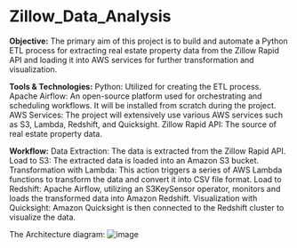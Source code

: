 # Zillow_Data_Analysis

**Objective:** The primary aim of this project is to build and automate a Python ETL process for extracting real estate property data from the Zillow Rapid API and loading it into AWS services for further transformation and visualization.

**Tools & Technologies:**
Python: Utilized for creating the ETL process.
Apache Airflow: An open-source platform used for orchestrating and scheduling workflows. It will be installed from scratch during the project.
AWS Services: The project will extensively use various AWS services such as S3, Lambda, Redshift, and Quicksight.
Zillow Rapid API: The source of real estate property data.

**Workflow:**
Data Extraction: The data is extracted from the Zillow Rapid API.
Load to S3: The extracted data is loaded into an Amazon S3 bucket.
Transformation with Lambda: This action triggers a series of AWS Lambda functions to transform the data and convert it into CSV file format.
Load to Redshift: Apache Airflow, utilizing an S3KeySensor operator, monitors and loads the transformed data into Amazon Redshift.
Visualization with Quicksight: Amazon Quicksight is then connected to the Redshift cluster to visualize the data.

The Architecture diagram:
![image](https://github.com/srijamannam/Data-Engineering-Project---Zillow-Data/assets/92010369/ee904bec-e7bf-4037-b9c6-69a839bd0ee6)

